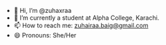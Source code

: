 - 👋 Hi, I’m @zuhaxraa
- 🌱 I’m currently a student at Alpha College, Karachi.
- 📫 How to reach me: zuhairaa.baig@gmail.com
- 😄 Pronouns: She/Her
